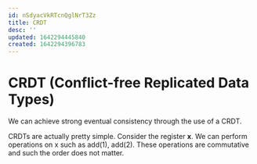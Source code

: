 ```yaml
---
id: nSdyacVkRTcnQglNrT3Zz
title: CRDT
desc: ''
updated: 1642294445840
created: 1642294396783
---
```


# CRDT \(Conflict-free Replicated Data Types\)

We can achieve strong eventual consistency through the use of a CRDT.

CRDTs are actually pretty simple. Consider the register **x**. We can perform operations on x such as add\(1\), add\(2\). These operations are commutative and such the order does not matter.

